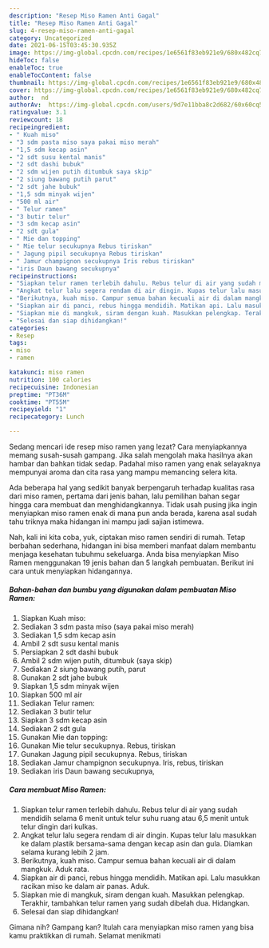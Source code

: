 ```yaml
---
description: "Resep Miso Ramen Anti Gagal"
title: "Resep Miso Ramen Anti Gagal"
slug: 4-resep-miso-ramen-anti-gagal
category: Uncategorized
date: 2021-06-15T03:45:30.935Z
image: https://img-global.cpcdn.com/recipes/1e6561f83eb921e9/680x482cq70/miso-ramen-foto-resep-utama.jpg
hideToc: false
enableToc: true
enableTocContent: false
thumbnail: https://img-global.cpcdn.com/recipes/1e6561f83eb921e9/680x482cq70/miso-ramen-foto-resep-utama.jpg
cover: https://img-global.cpcdn.com/recipes/1e6561f83eb921e9/680x482cq70/miso-ramen-foto-resep-utama.jpg
author:  nd
authorAv:  https://img-global.cpcdn.com/users/9d7e11bba8c2d682/60x60cq50/avatar.jpg
ratingvalue: 3.1
reviewcount: 18
recipeingredient:
- " Kuah miso"
- "3 sdm pasta miso saya pakai miso merah"
- "1,5 sdm kecap asin"
- "2 sdt susu kental manis"
- "2 sdt dashi bubuk"
- "2 sdm wijen putih ditumbuk saya skip"
- "2 siung bawang putih parut"
- "2 sdt jahe bubuk"
- "1,5 sdm minyak wijen"
- "500 ml air"
- " Telur ramen"
- "3 butir telur"
- "3 sdm kecap asin"
- "2 sdt gula"
- " Mie dan topping"
- " Mie telur secukupnya Rebus tiriskan"
- " Jagung pipil secukupnya Rebus tiriskan"
- " Jamur champignon secukupnya Iris rebus tiriskan"
- "iris Daun bawang secukupnya"
recipeinstructions:
- "Siapkan telur ramen terlebih dahulu. Rebus telur di air yang sudah mendidih selama 6 menit untuk telur suhu ruang atau 6,5 menit untuk telur dingin dari kulkas."
- "Angkat telur lalu segera rendam di air dingin. Kupas telur lalu masukkan ke dalam plastik bersama-sama dengan kecap asin dan gula. Diamkan selama kurang lebih 2 jam."
- "Berikutnya, kuah miso. Campur semua bahan kecuali air di dalam mangkuk. Aduk rata."
- "Siapkan air di panci, rebus hingga mendidih. Matikan api. Lalu masukkan racikan miso ke dalam air panas. Aduk."
- "Siapkan mie di mangkuk, siram dengan kuah. Masukkan pelengkap. Terakhir, tambahkan telur ramen yang sudah dibelah dua. Hidangkan."
- "Selesai dan siap dihidangkan!"
categories:
- Resep
tags:
- miso
- ramen

katakunci: miso ramen 
nutrition: 100 calories
recipecuisine: Indonesian
preptime: "PT36M"
cooktime: "PT55M"
recipeyield: "1"
recipecategory: Lunch

---
```



Sedang mencari ide resep miso ramen yang lezat? Cara menyiapkannya memang susah-susah gampang. Jika salah mengolah maka hasilnya akan hambar dan bahkan tidak sedap. Padahal miso ramen yang enak selayaknya mempunyai aroma dan cita rasa yang mampu memancing selera kita.




Ada beberapa hal yang sedikit banyak berpengaruh terhadap kualitas rasa dari miso ramen, pertama dari jenis bahan, lalu pemilihan bahan segar hingga cara membuat dan menghidangkannya. Tidak usah pusing jika ingin menyiapkan miso ramen enak di mana pun anda berada, karena asal sudah tahu triknya maka hidangan ini mampu jadi sajian istimewa.


Nah, kali ini kita coba, yuk, ciptakan miso ramen sendiri di rumah. Tetap berbahan sederhana, hidangan ini bisa memberi manfaat dalam membantu menjaga kesehatan tubuhmu sekeluarga. Anda bisa menyiapkan Miso Ramen menggunakan 19 jenis bahan dan 5 langkah pembuatan. Berikut ini cara untuk menyiapkan hidangannya.

<!--inarticleads1-->

##### Bahan-bahan dan bumbu yang digunakan dalam pembuatan Miso Ramen:

1. Siapkan  Kuah miso:
1. Sediakan 3 sdm pasta miso (saya pakai miso merah)
1. Sediakan 1,5 sdm kecap asin
1. Ambil 2 sdt susu kental manis
1. Persiapkan 2 sdt dashi bubuk
1. Ambil 2 sdm wijen putih, ditumbuk (saya skip)
1. Sediakan 2 siung bawang putih, parut
1. Gunakan 2 sdt jahe bubuk
1. Siapkan 1,5 sdm minyak wijen
1. Siapkan 500 ml air
1. Sediakan  Telur ramen:
1. Sediakan 3 butir telur
1. Siapkan 3 sdm kecap asin
1. Sediakan 2 sdt gula
1. Gunakan  Mie dan topping:
1. Gunakan  Mie telur secukupnya. Rebus, tiriskan
1. Gunakan  Jagung pipil secukupnya. Rebus, tiriskan
1. Sediakan  Jamur champignon secukupnya. Iris, rebus, tiriskan
1. Sediakan iris Daun bawang secukupnya,




<!--inarticleads2-->

##### Cara membuat Miso Ramen:

1. Siapkan telur ramen terlebih dahulu. Rebus telur di air yang sudah mendidih selama 6 menit untuk telur suhu ruang atau 6,5 menit untuk telur dingin dari kulkas.
1. Angkat telur lalu segera rendam di air dingin. Kupas telur lalu masukkan ke dalam plastik bersama-sama dengan kecap asin dan gula. Diamkan selama kurang lebih 2 jam.
1. Berikutnya, kuah miso. Campur semua bahan kecuali air di dalam mangkuk. Aduk rata.
1. Siapkan air di panci, rebus hingga mendidih. Matikan api. Lalu masukkan racikan miso ke dalam air panas. Aduk.
1. Siapkan mie di mangkuk, siram dengan kuah. Masukkan pelengkap. Terakhir, tambahkan telur ramen yang sudah dibelah dua. Hidangkan.
1. Selesai dan siap dihidangkan!



Gimana nih? Gampang kan? Itulah cara menyiapkan miso ramen yang bisa kamu praktikkan di rumah. Selamat menikmati
